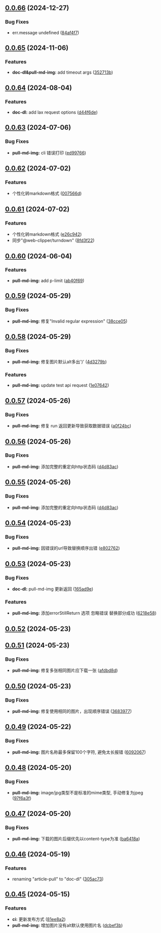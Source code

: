 ## [0.0.66](https://github.com/gxr404/doc-dl/compare/v0.0.65...v0.0.66) (2024-12-27)


### Bug Fixes

* err.message undefined ([84af4f7](https://github.com/gxr404/doc-dl/commit/84af4f7e482efbfccc2e78a8024f5c6bfef3fc9c))



## [0.0.65](https://github.com/gxr404/doc-dl/compare/v0.0.64...v0.0.65) (2024-11-06)


### Features

* **doc-dl&pull-md-img:** add timeout args ([352713b](https://github.com/gxr404/doc-dl/commit/352713b75d3f596ab4e6636d9b0cabf97b6984ed))



## [0.0.64](https://github.com/gxr404/doc-dl/compare/v0.0.63...v0.0.64) (2024-08-04)


### Features

* **doc-dl:** add lax request options ([d44f6de](https://github.com/gxr404/doc-dl/commit/d44f6ded60031d98c0e5126137f2e35534057432))



## [0.0.63](https://github.com/gxr404/doc-dl/compare/v0.0.62...v0.0.63) (2024-07-06)


### Bug Fixes

* **pull-md-img:** cli 错误打印 ([ed99766](https://github.com/gxr404/doc-dl/commit/ed997660669721456ed46f1d06a2538c76963aeb))



## [0.0.62](https://github.com/gxr404/doc-dl/compare/v0.0.61...v0.0.62) (2024-07-02)


### Features

* 个性化转markdown格式 ([007566d](https://github.com/gxr404/doc-dl/commit/007566db62e9431813d7043899f37e73aaff28da))



## [0.0.61](https://github.com/gxr404/doc-dl/compare/v0.0.60...v0.0.61) (2024-07-02)


### Features

* 个性化转markdown格式 ([e26c942](https://github.com/gxr404/doc-dl/commit/e26c942a40193cfaf98079a9b4b36a39f6d95609))
* 同步"@web-clipper/turndown" ([8fd3f22](https://github.com/gxr404/doc-dl/commit/8fd3f22e9875776f8ab18fa5f7fac384013e227e))



## [0.0.60](https://github.com/gxr404/doc-dl/compare/v0.0.59...v0.0.60) (2024-06-04)


### Features

* **pull-md-img:**  add p-limit ([ab40f69](https://github.com/gxr404/doc-dl/commit/ab40f698bb73d34d9ae78a2144fb439803292158))



## [0.0.59](https://github.com/gxr404/doc-dl/compare/v0.0.58...v0.0.59) (2024-05-29)


### Bug Fixes

* **pull-md-img:** 修复"Invalid regular expression" ([38cce05](https://github.com/gxr404/doc-dl/commit/38cce0579359448550a1df948a189b56ab60b2b8))



## [0.0.58](https://github.com/gxr404/doc-dl/compare/v0.0.57...v0.0.58) (2024-05-29)


### Bug Fixes

* **pull-md-img:** 修复图片默认alt多出')' ([4d3279b](https://github.com/gxr404/doc-dl/commit/4d3279b39c5c5eda516e23ff915ce692078ae78e))


### Features

* **pull-md-img:** update test api request ([1e07642](https://github.com/gxr404/doc-dl/commit/1e07642a66a3571c7cd9840fa8873f52fa4cc44f))



## [0.0.57](https://github.com/gxr404/doc-dl/compare/v0.0.56...v0.0.57) (2024-05-26)


### Bug Fixes

* **pull-md-img:** 修复 run 返回更新导致获取数据错误 ([a0f24bc](https://github.com/gxr404/doc-dl/commit/a0f24bcbacf9df6a15175e7db471dad707d1c34f))



## [0.0.56](https://github.com/gxr404/doc-dl/compare/v0.0.54...v0.0.56) (2024-05-26)


### Bug Fixes

* **pull-md-img:** 添加完整的重定向http状态码 ([d4d83ac](https://github.com/gxr404/doc-dl/commit/d4d83acf53783f1a1b9b8e14980f19342bf7a0a7))



## [0.0.55](https://github.com/gxr404/doc-dl/compare/v0.0.54...v0.0.55) (2024-05-26)


### Bug Fixes

* **pull-md-img:** 添加完整的重定向http状态码 ([d4d83ac](https://github.com/gxr404/doc-dl/commit/d4d83acf53783f1a1b9b8e14980f19342bf7a0a7))



## [0.0.54](https://github.com/gxr404/doc-dl/compare/v0.0.53...v0.0.54) (2024-05-23)


### Bug Fixes

* **pull-md-img:** 因错误的url导致替换顺序出错 ([e802762](https://github.com/gxr404/doc-dl/commit/e802762bfef83b489f590ea8bfe6cd89556ac05c))



## [0.0.53](https://github.com/gxr404/doc-dl/compare/v0.0.52...v0.0.53) (2024-05-23)


### Bug Fixes

* **doc-dl:** pull-md-img 更新返回 ([165ad9e](https://github.com/gxr404/doc-dl/commit/165ad9ecadb7d0f44aa37713d60d6132cd2a472a))


### Features

* **pull-md-img:** 添加errorStillReturn 选项 忽略错误 替换部分成功 ([6218e58](https://github.com/gxr404/doc-dl/commit/6218e58122e5ce3658385e5ca3bc0b688dd02ac0))



## [0.0.52](https://github.com/gxr404/doc-dl/compare/v0.0.51...v0.0.52) (2024-05-23)



## [0.0.51](https://github.com/gxr404/doc-dl/compare/v0.0.50...v0.0.51) (2024-05-23)


### Bug Fixes

* **pull-md-img:** 修复多张相同图片应下载一张 ([afdbd8d](https://github.com/gxr404/doc-dl/commit/afdbd8d1b30053a86688d9ab7658dbf1d47a99c3))



## [0.0.50](https://github.com/gxr404/doc-dl/compare/v0.0.49...v0.0.50) (2024-05-23)


### Bug Fixes

* **pull-md-img:** 修复使用相同的图片，出现顺序错误 ([3683977](https://github.com/gxr404/doc-dl/commit/3683977bfc61402154062c9f9f957c8a181624dc))



## [0.0.49](https://github.com/gxr404/doc-dl/compare/v0.0.48...v0.0.49) (2024-05-22)


### Bug Fixes

* **pull-md-img:** 图片名称最多保留100个字符, 避免太长报错 ([6092067](https://github.com/gxr404/doc-dl/commit/6092067622f3e694557061fce94577563c493a99))



## [0.0.48](https://github.com/gxr404/doc-dl/compare/v0.0.47...v0.0.48) (2024-05-20)


### Bug Fixes

* **pull-md-img:** image/jpg类型不是标准的mime类型, 手动修复为jpeg ([97f6a3f](https://github.com/gxr404/doc-dl/commit/97f6a3fefec25c2c5823b7f817ef6fe783cc1a8e))



## [0.0.47](https://github.com/gxr404/doc-dl/compare/v0.0.46...v0.0.47) (2024-05-20)


### Bug Fixes

* **pull-md-img:** 下载的图片后缀优先以content-type为准 ([ba6418a](https://github.com/gxr404/doc-dl/commit/ba6418aba0107106050694e4350bcd503a4daa8a))



## [0.0.46](https://github.com/gxr404/doc-dl/compare/v0.0.45...v0.0.46) (2024-05-19)


### Features

* renaming  "article-pull"  to "doc-dl" ([305ac73](https://github.com/gxr404/doc-dl/commit/305ac73b889d4edcd5b697e0956412beaf089840))



## [0.0.45](https://github.com/gxr404/doc-dl/compare/v0.0.44...v0.0.45) (2024-05-15)


### Features

* **ci:** 更新发布方式 ([81ee8a2](https://github.com/gxr404/doc-dl/commit/81ee8a2992cae884e81ded6b4a06cb3d9d4c1100))
* **pull-md-img:** 增加图片没有alt默认使用图片名 ([dcbef3b](https://github.com/gxr404/doc-dl/commit/dcbef3b24e2500724d1e2c012708656daa019fbb))



